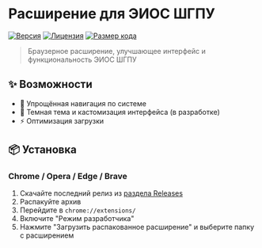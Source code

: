 # Расширение для ЭИОС ШГПУ

[![Версия](https://img.shields.io/github/v/release/dev-lime/SHGPU-Extension?style=flat-square)](https://github.com/dev-lime/eios-extension/releases)
[![Лицензия](https://img.shields.io/github/license/dev-lime/SHGPU-Extension?style=flat-square)](LICENSE)
[![Размер кода](https://img.shields.io/github/languages/code-size/dev-lime/SHGPU-Extension?style=flat-square)](https://github.com/dev-lime/eios-extension)

> Браузерное расширение, улучшающее интерфейс и функциональность ЭИОС ШГПУ

## ✨ Возможности

- 🚀 Упрощённая навигация по системе
- 🎨 Темная тема и кастомизация интерфейса (в разработке)
- ⚡ Оптимизация загрузки

## 📦 Установка

### Chrome / Opera / Edge / Brave
1. Скачайте последний релиз из [раздела Releases](https://github.com/dev-lime/SHGPU-Extension/releases)
2. Распакуйте архив
3. Перейдите в `chrome://extensions/`
4. Включите "Режим разработчика"
5. Нажмите "Загрузить распакованное расширение" и выберите папку с расширением
